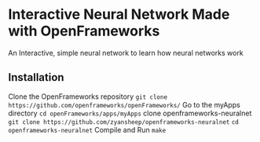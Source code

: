 # Interactive Neural Network Made with OpenFrameworks
An Interactive, simple neural network to learn how neural networks work

## Installation
Clone the OpenFrameworks repository
`git clone https://github.com/openframeworks/openFrameworks/`
Go to the myApps directory
`cd openFrameworks/apps/myApps`
clone openframeworks-neuralnet
`git clone https://github.com/zyansheep/openframeworks-neuralnet`
`cd openframeworks-neuralnet`
Compile and Run
`make`

